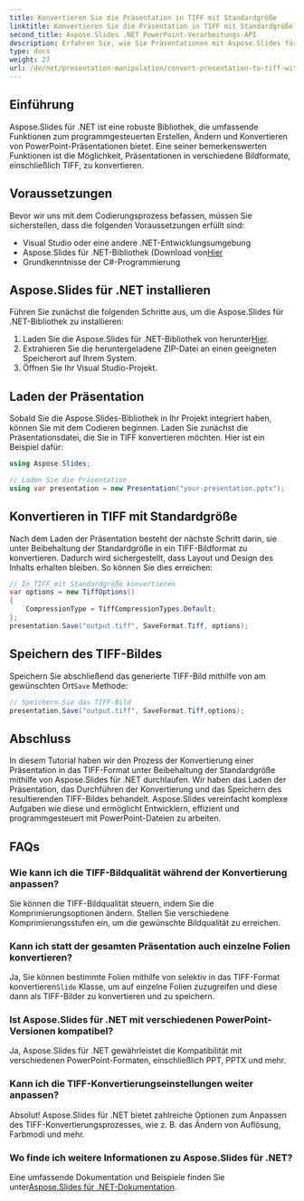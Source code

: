 ```yaml
---
title: Konvertieren Sie die Präsentation in TIFF mit Standardgröße
linktitle: Konvertieren Sie die Präsentation in TIFF mit Standardgröße
second_title: Aspose.Slides .NET PowerPoint-Verarbeitungs-API
description: Erfahren Sie, wie Sie Präsentationen mit Aspose.Slides für .NET mühelos in TIFF-Bilder mit ihrer Standardgröße konvertieren.
type: docs
weight: 27
url: /de/net/presentation-manipulation/convert-presentation-to-tiff-with-default-size/
---
```


## Einführung

Aspose.Slides für .NET ist eine robuste Bibliothek, die umfassende Funktionen zum programmgesteuerten Erstellen, Ändern und Konvertieren von PowerPoint-Präsentationen bietet. Eine seiner bemerkenswerten Funktionen ist die Möglichkeit, Präsentationen in verschiedene Bildformate, einschließlich TIFF, zu konvertieren.

## Voraussetzungen

Bevor wir uns mit dem Codierungsprozess befassen, müssen Sie sicherstellen, dass die folgenden Voraussetzungen erfüllt sind:

- Visual Studio oder eine andere .NET-Entwicklungsumgebung
-  Aspose.Slides für .NET-Bibliothek (Download von[Hier](https://downloads.aspose.com/slides/net)
- Grundkenntnisse der C#-Programmierung

## Aspose.Slides für .NET installieren

Führen Sie zunächst die folgenden Schritte aus, um die Aspose.Slides für .NET-Bibliothek zu installieren:

1.  Laden Sie die Aspose.Slides für .NET-Bibliothek von herunter[Hier](https://downloads.aspose.com/slides/net).
2. Extrahieren Sie die heruntergeladene ZIP-Datei an einen geeigneten Speicherort auf Ihrem System.
3. Öffnen Sie Ihr Visual Studio-Projekt.

## Laden der Präsentation

Sobald Sie die Aspose.Slides-Bibliothek in Ihr Projekt integriert haben, können Sie mit dem Codieren beginnen. Laden Sie zunächst die Präsentationsdatei, die Sie in TIFF konvertieren möchten. Hier ist ein Beispiel dafür:

```csharp
using Aspose.Slides;

// Laden Sie die Präsentation
using var presentation = new Presentation("your-presentation.pptx");
```

## Konvertieren in TIFF mit Standardgröße

Nach dem Laden der Präsentation besteht der nächste Schritt darin, sie unter Beibehaltung der Standardgröße in ein TIFF-Bildformat zu konvertieren. Dadurch wird sichergestellt, dass Layout und Design des Inhalts erhalten bleiben. So können Sie dies erreichen:

```csharp
// In TIFF mit Standardgröße konvertieren
var options = new TiffOptions()
{
    CompressionType = TiffCompressionTypes.Default;
};
presentation.Save("output.tiff", SaveFormat.Tiff, options);
```

## Speichern des TIFF-Bildes

 Speichern Sie abschließend das generierte TIFF-Bild mithilfe von am gewünschten Ort`Save` Methode:

```csharp
// Speichern Sie das TIFF-Bild
presentation.Save("output.tiff", SaveFormat.Tiff,options);
```

## Abschluss

In diesem Tutorial haben wir den Prozess der Konvertierung einer Präsentation in das TIFF-Format unter Beibehaltung der Standardgröße mithilfe von Aspose.Slides für .NET durchlaufen. Wir haben das Laden der Präsentation, das Durchführen der Konvertierung und das Speichern des resultierenden TIFF-Bildes behandelt. Aspose.Slides vereinfacht komplexe Aufgaben wie diese und ermöglicht Entwicklern, effizient und programmgesteuert mit PowerPoint-Dateien zu arbeiten.

## FAQs

### Wie kann ich die TIFF-Bildqualität während der Konvertierung anpassen?

Sie können die TIFF-Bildqualität steuern, indem Sie die Komprimierungsoptionen ändern. Stellen Sie verschiedene Komprimierungsstufen ein, um die gewünschte Bildqualität zu erreichen.

### Kann ich statt der gesamten Präsentation auch einzelne Folien konvertieren?

 Ja, Sie können bestimmte Folien mithilfe von selektiv in das TIFF-Format konvertieren`Slide` Klasse, um auf einzelne Folien zuzugreifen und diese dann als TIFF-Bilder zu konvertieren und zu speichern.

### Ist Aspose.Slides für .NET mit verschiedenen PowerPoint-Versionen kompatibel?

Ja, Aspose.Slides für .NET gewährleistet die Kompatibilität mit verschiedenen PowerPoint-Formaten, einschließlich PPT, PPTX und mehr.

### Kann ich die TIFF-Konvertierungseinstellungen weiter anpassen?

Absolut! Aspose.Slides für .NET bietet zahlreiche Optionen zum Anpassen des TIFF-Konvertierungsprozesses, wie z. B. das Ändern von Auflösung, Farbmodi und mehr.

### Wo finde ich weitere Informationen zu Aspose.Slides für .NET?

 Eine umfassende Dokumentation und Beispiele finden Sie unter[Aspose.Slides für .NET-Dokumentation](https://reference.aspose.com/slides/net).
